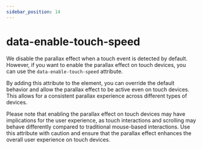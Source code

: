 ```yaml
---
sidebar_position: 14
---
```


# data-enable-touch-speed

We disable the parallax effect when a touch event is detected by default. However, if you want to enable the parallax effect on touch devices, you can use the `data-enable-touch-speed` attribute.

By adding this attribute to the element, you can override the default behavior and allow the parallax effect to be active even on touch devices. This allows for a consistent parallax experience across different types of devices.

Please note that enabling the parallax effect on touch devices may have implications for the user experience, as touch interactions and scrolling may behave differently compared to traditional mouse-based interactions. Use this attribute with caution and ensure that the parallax effect enhances the overall user experience on touch devices.
